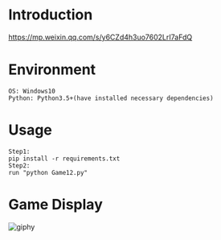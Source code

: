 # Introduction
https://mp.weixin.qq.com/s/y6CZd4h3uo7602LrI7aFdQ

# Environment
```
OS: Windows10
Python: Python3.5+(have installed necessary dependencies)
```

# Usage
```
Step1:
pip install -r requirements.txt
Step2:
run "python Game12.py"
```

# Game Display
![giphy](demonstration/running.gif)